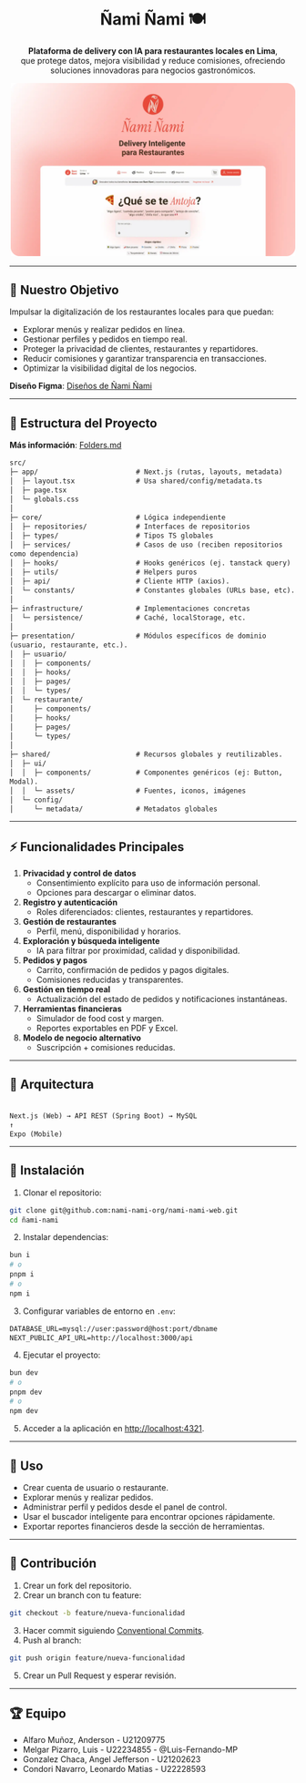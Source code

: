 <div align="center">
<h1>Ñami Ñami 🍽️</h1>

**Plataforma de delivery con IA para restaurantes locales en Lima**, <br />que protege datos, mejora visibilidad y reduce comisiones, ofreciendo <br />soluciones innovadoras para negocios gastronómicos.

<img src="./public/openGraph.webp" width="500px" alt="Ñami Ñami" />
</div>

---

## 📌 Nuestro Objetivo

Impulsar la digitalización de los restaurantes locales para que puedan:

- Explorar menús y realizar pedidos en línea.
- Gestionar perfiles y pedidos en tiempo real.
- Proteger la privacidad de clientes, restaurantes y repartidores.
- Reducir comisiones y garantizar transparencia en transacciones.
- Optimizar la visibilidad digital de los negocios.

**Diseño Figma**: [Diseños de Ñami Ñami](https://www.figma.com/design/n68169GuRuKjgX4FlL812a/%C3%91ami-%C3%91ami?node-id=0-1&t=hUDKXrN3AcZCZ1sy-1)

---

## 📂 Estructura del Proyecto

**Más información**: [Folders.md](./Folders.md)

```
src/
├─ app/                        # Next.js (rutas, layouts, metadata)
│  ├─ layout.tsx               # Usa shared/config/metadata.ts
│  ├─ page.tsx
│  └─ globals.css
│
├─ core/                       # Lógica independiente
│  ├─ repositories/            # Interfaces de repositorios
│  ├─ types/                   # Tipos TS globales
│  ├─ services/                # Casos de uso (reciben repositorios como dependencia)
│  ├─ hooks/                   # Hooks genéricos (ej. tanstack query)
│  ├─ utils/                   # Helpers puros
│  ├─ api/                     # Cliente HTTP (axios).
│  └─ constants/               # Constantes globales (URLs base, etc).
│
├─ infrastructure/             # Implementaciones concretas
│  └─ persistence/             # Caché, localStorage, etc.
│
├─ presentation/               # Módulos específicos de dominio (usuario, restaurante, etc.).
│  ├─ usuario/
│  │  ├─ components/
│  │  ├─ hooks/
│  │  ├─ pages/
│  │  └─ types/
│  └─ restaurante/
│     ├─ components/
│     ├─ hooks/
│     ├─ pages/
│     └─ types/
│
├─ shared/                     # Recursos globales y reutilizables.
│  ├─ ui/
│  │  ├─ components/           # Componentes genéricos (ej: Button, Modal).
│  │  └─ assets/               # Fuentes, iconos, imágenes
│  └─ config/
│     └─ metadata/             # Metadatos globales
```

---

## ⚡ Funcionalidades Principales

1. **Privacidad y control de datos**
   - Consentimiento explícito para uso de información personal.
   - Opciones para descargar o eliminar datos.
2. **Registro y autenticación**
   - Roles diferenciados: clientes, restaurantes y repartidores.
3. **Gestión de restaurantes**
   - Perfil, menú, disponibilidad y horarios.
4. **Exploración y búsqueda inteligente**
   - IA para filtrar por proximidad, calidad y disponibilidad.
5. **Pedidos y pagos**
   - Carrito, confirmación de pedidos y pagos digitales.
   - Comisiones reducidas y transparentes.
6. **Gestión en tiempo real**
   - Actualización del estado de pedidos y notificaciones instantáneas.
7. **Herramientas financieras**
   - Simulador de food cost y margen.
   - Reportes exportables en PDF y Excel.
8. **Modelo de negocio alternativo**
   - Suscripción + comisiones reducidas.

---

## 🧩 Arquitectura

```

Next.js (Web) → API REST (Spring Boot) → MySQL
↑
Expo (Mobile)

```

---

## 🚀 Instalación

1. Clonar el repositorio:

```bash
git clone git@github.com:nami-nami-org/nami-nami-web.git
cd ñami-nami
```

2. Instalar dependencias:

```bash
bun i
# o
pnpm i
# o
npm i
```

3. Configurar variables de entorno en `.env`:

```env
DATABASE_URL=mysql://user:password@host:port/dbname
NEXT_PUBLIC_API_URL=http://localhost:3000/api
```

4. Ejecutar el proyecto:

```bash
bun dev
# o
pnpm dev
# o
npm dev
```

5. Acceder a la aplicación en [http://localhost:4321](http://localhost:4321).

---

## 📖 Uso

- Crear cuenta de usuario o restaurante.
- Explorar menús y realizar pedidos.
- Administrar perfil y pedidos desde el panel de control.
- Usar el buscador inteligente para encontrar opciones rápidamente.
- Exportar reportes financieros desde la sección de herramientas.

---

## 📝 Contribución

1. Crear un fork del repositorio.
2. Crear un branch con tu feature:

```bash
git checkout -b feature/nueva-funcionalidad
```

3. Hacer commit siguiendo [Conventional Commits](https://www.conventionalcommits.org/).
4. Push al branch:

```bash
git push origin feature/nueva-funcionalidad
```

5. Crear un Pull Request y esperar revisión.

---

## 🏆 Equipo

- Alfaro Muñoz, Anderson - U21209775
- Melgar Pizarro, Luis - U22234855 - @Luis-Fernando-MP
- Gonzalez Chaca, Angel Jefferson - U21202623
- Condori Navarro, Leonardo Matias - U22228593
